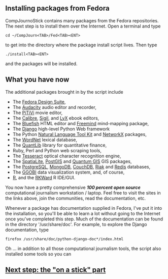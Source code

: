 ## Installing packages from Fedora
CompJournoStick contains many packages from the Fedora repositories. The next step is to install them over the Internet. Open a terminal and type
```
cd ~/CompJourn<TAB>/Fed<TAB><ENT>
```
to get into the directory where the package install script lives. Then type
```
./install<TAB><ENT>
```
and the packages will be installed.

## What you have now
The additional packages brought in by the script include
* The [Fedora Design Suite](http://spins.fedoraproject.org/design/#about),
* The [Audacity](http://audacity.sourceforge.net/) audio editor and recorder,
* The [PiTiVi](http://www.pitivi.org/) movie editor,
* The [Calibre](http://calibre-ebook.com/), [Sigil](http://code.google.com/p/sigil/), and [LyX](http://www.lyx.org/) ebook editors,
* The [Bluefish](http://bluefish.openoffice.nl/index.html) HTML editor and [Freemind](http://freemind.sourceforge.net/wiki/index.php/Main_Page) mind-mapping package,
* The [Django](http://www.djangoproject.com/) high-level Python Web framework
* The Python [Natural Language Tool Kit](http://nltk.org/) and [NetworkX](http://networkx.github.com/) packages,
* The [WordNet](http://wordnet.princeton.edu/) lexical database,
* The [QuantLib](http://quantlib.org/index.shtml) library for quantitative finance,
* Ruby, Perl and Python web scraping tools,
* The [Tesseract](http://code.google.com/p/tesseract-ocr/) optical character recognition engine,
* The [SpatiaLite](http://www.gaia-gis.it/gaia-sins/), [PostGIS](http://www.postgis.net/) and [Quantum GIS](http://www.qgis.org/) GIS packages,
* The [PostgreSQL](http://www.postgresql.org/), [MongoDB](http://www.mongodb.org/), [CouchDB](http://couchdb.apache.org/), [Riak](http://basho.com/products/riak-overview/) and [Redis](http://redis.io) databases,
* The [GGOBI](http://www.ggobi.org/) data visualization system, and, of course,
* [R](http://r-project.org), and the [RKWard](http://rkward.sourceforge.net/) R IDE/GUI.

You now have a pretty comprehensive ***100 percent open source*** computational journalism workstation / laptop. Feel free to visit the sites in the links above, join the communities, read the documentation, etc.

Whenever a package has documentation supplied in Fedora, I've put it into the installation, so you'll be able to learn a lot without going to the Internet once you've completed this step. Much of the documentation can be found in the directory '/usr/share/doc'. For example, to explore the Django documentation, type
```
firefox /usr/share/doc/python-django-doc*/index.html
```

Oh ... in addition to all those computational journalism tools, the script also installed some tools so you can

## [Next step: the "on a stick" part](https://github.com/znmeb/CompJournoStick/blob/master/LiveImageCreation/README.md)
